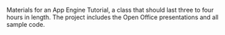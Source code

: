 Materials for an App Engine Tutorial, a class that should last three to four hours in length. The project includes the Open Office presentations and all sample code.